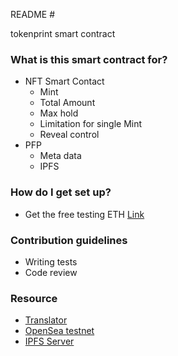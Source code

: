 README #

tokenprint smart contract

### What is this smart contract for? ###

* NFT Smart Contact 
	* Mint
	* Total Amount
	* Max hold
	* Limitation for single Mint
	* Reveal control
* PFP
	* Meta data
	* IPFS

### How do I get set up? ###

* Get the free testing ETH [Link](https://faucets.chain.link/rinkeby)

### Contribution guidelines ###

* Writing tests
* Code review

### Resource ###
* [Translator](https://eth-converter.com/)
* [OpenSea testnet](https://testnets.opensea.io/)
* [IPFS Server](https://www.pinata.cloud/)
